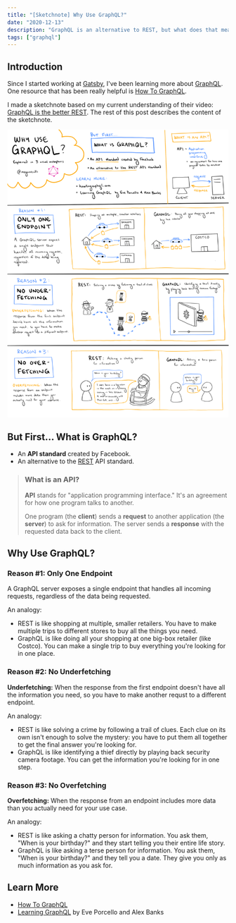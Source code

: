 ```yaml
---
title: "[Sketchnote] Why Use GraphQL?"
date: "2020-12-13"
description: "GraphQL is an alternative to REST, but what does that mean? This sketchnote explains some of the differences through visual metaphors."
tags: ["graphql"]
---
```


## Introduction

Since I started working at [Gatsby](https://gatsbyjs.com), I've been learning more about [GraphQL](https://graphql.org/). One resource that has been really helpful is [How To GraphQL](https://www.howtographql.com/).

I made a sketchnote based on my current understanding of their video: [GraphQL is the better REST](https://www.howtographql.com/basics/1-graphql-is-the-better-rest/). The rest of this post describes the content of the sketchnote.

![A sketchnote about why to use GraphQL](./why-use-graphql-sketchnote.png)

## But First... What is GraphQL?

* An **API standard** created by Facebook.
* An alternative to the [REST](https://www.ibm.com/cloud/learn/rest-apis) API standard.

> ### What is an API?
>
> **API** stands for "application programming interface." It's an agreement for how one program talks to another.
>
> One program (the **client**) sends a **request** to another application (the **server**) to ask for information. The server sends a **response** with the requested data back to the client.

## Why Use GraphQL?

### Reason #1: Only One Endpoint

A GraphQL server exposes a single endpoint that handles all incoming requests, regardless of the data being requested.

An analogy:

* REST is like shopping at multiple, smaller retailers. You have to make multiple trips to different stores to buy all the things you need.
* GraphQL is like doing all your shopping at one big-box retailer (like Costco). You can make a single trip to buy everything you're looking for in one place.

### Reason #2: No Underfetching

**Underfetching:** When the response from the first endpoint doesn't have all the information you need, so you have to make another requst to a different endpoint.

An analogy:

* REST is like solving a crime by following a trail of clues. Each clue on its own isn't enough to solve the mystery: you have to put them all together to get the final answer you're looking for.
* GraphQL is like identifying a thief directly by playing back security camera footage. You can get the information you're looking for in one step.

### Reason #3: No Overfetching

**Overfetching:** When the response from an endpoint includes more data than you actually need for your use case.

An analogy:

* REST is like asking a chatty person for information. You ask them, "When is your birthday?" and they start telling you their entire life story.
* GraphQL is like asking a terse person for information. You ask them, "When is your birthday?" and they tell you a date. They give you only as much information as you ask for.

## Learn More

* [How To GraphQL](https://www.howtographql.com/)
* [Learning GraphQL](https://www.oreilly.com/library/view/learning-graphql/9781492030706/) by Eve Porcello and Alex Banks